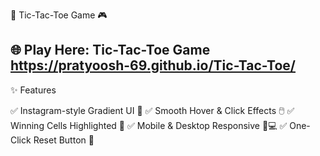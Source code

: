 📌 Tic-Tac-Toe Game 🎮

🌐 Play Here: Tic-Tac-Toe Game
   https://pratyoosh-69.github.io/Tic-Tac-Toe/
---

✨ Features

✅ Instagram-style Gradient UI 🎨
✅ Smooth Hover & Click Effects 🖱️
✅ Winning Cells Highlighted 🎉
✅ Mobile & Desktop Responsive 📱💻
✅ One-Click Reset Button 🔄